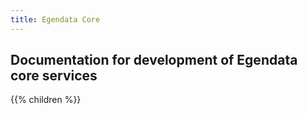 ```yaml
---
title: Egendata Core
---
```


## Documentation for development of Egendata core services

{{% children %}}
